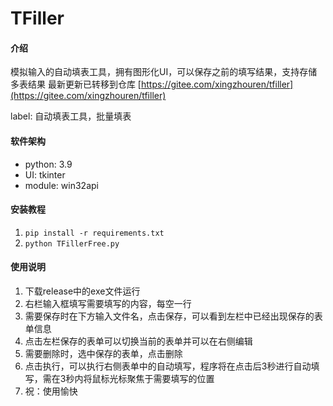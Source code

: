 # TFiller

#### 介绍
模拟输入的自动填表工具，拥有图形化UI，可以保存之前的填写结果，支持存储多表结果
最新更新已转移到仓库 [https://gitee.com/xingzhouren/tfiller](https://gitee.com/xingzhouren/tfiller)

label: 自动填表工具，批量填表

#### 软件架构
* python: 3.9
* UI: tkinter
* module: win32api

#### 安装教程
1.  `pip install -r requirements.txt`
2.  `python TFillerFree.py`

#### 使用说明
1. 下载release中的exe文件运行
2. 右栏输入框填写需要填写的内容，每空一行
3. 需要保存时在下方输入文件名，点击保存，可以看到左栏中已经出现保存的表单信息
4. 点击左栏保存的表单可以切换当前的表单并可以在右侧编辑
5. 需要删除时，选中保存的表单，点击删除
6. 点击执行，可以执行右侧表单中的自动填写，程序将在点击后3秒进行自动填写，需在3秒内将鼠标光标聚焦于需要填写的位置
7. 祝：使用愉快
